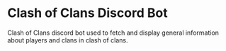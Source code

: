 # Clash of Clans Discord Bot

Clash of Clans discord bot used to fetch and display general information about players and clans in clash of clans.